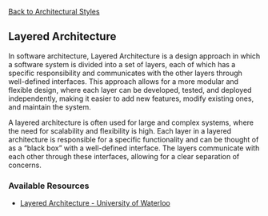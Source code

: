 [Back to Architectural Styles](07-architectural-styles.md)
## Layered Architecture
In software architecture, Layered Architecture is a design approach in which a software system is divided into a set of layers, each of which has a specific responsibility and communicates with the other layers through well-defined interfaces. This approach allows for a more modular and flexible design, where each layer can be developed, tested, and deployed independently, making it easier to add new features, modify existing ones, and maintain the system.

A layered architecture is often used for large and complex systems, where the need for scalability and flexibility is high. Each layer in a layered architecture is responsible for a specific functionality and can be thought of as a “black box” with a well-defined interface. The layers communicate with each other through these interfaces, allowing for a clear separation of concerns.
### Available Resources
- [Layered Architecture - University of Waterloo](https://cs.uwaterloo.ca/~m2nagapp/courses/CS446/1195/Arch_Design_Activity/Layered.pdf)



